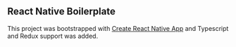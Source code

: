 ## React Native Boilerplate

This project was bootstrapped with [Create React Native App](https://github.com/react-community/create-react-native-app) and Typescript and Redux support was added.
